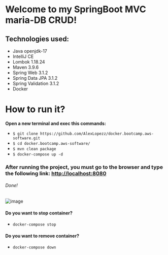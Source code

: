 # Welcome to my SpringBoot MVC maria-DB CRUD!
## Technologies used:
* Java openjdk-17
* IntelliJ CE
* Lombok 1.18.24
* Maven 3.9.6
* Spring Web 3.1.2
* Spring Data JPA 3.1.2
* Spring Validation 3.1.2
* Docker

# How to run it?
**Open a new terminal and exec this commands:**
* ```$ git clone https://github.com/AlexLopezz/docker.bootcamp.aws-software.git ```
* ```$ cd docker.bootcamp.aws-software/ ```
* ```$ mvn clean package ```
* ```$ docker-compose up -d ```

### After running the project, you must go to the browser and type the following link: [http://localhost:8080](http://localhost:8080/)
###### Done!
![image](https://github.com/AlexLopezz/docker.bootcamp.aws-software/assets/90531107/d6ad9cd9-fda9-403a-993b-c04ec992b0a7)

#### Do you want to stop container? 
* ``` docker-compose stop ```
#### Do you want to remove container? 
* ``` docker-compose down ```